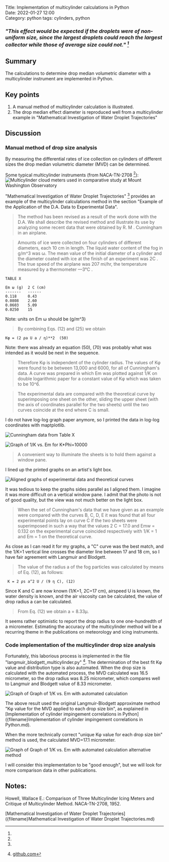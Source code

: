 Title: Implementation of multicylinder calculations in Python   
Date: 2022-01-27 12:00  
Category: python
tags: cylinders, python

### _"This effect would be expected if the droplets were of non-uniform size, since the largest droplets could reach the largest collector while those of average size could not." [^1]_  

## Summary  
The calculations to determine drop median volumetric diameter with a multicylinder instrument are implemented in Python. 

## Key points
1. A manual method of multicylinder calculation is illustrated.
2. The drop median effect diameter is reproduced well from a multicylinder example in "Mathematical Investigation of Water Droplet Trajectories"

## Discussion

### Manual method of drop size analysis

By measuring the differential rates of ice collection on cylinders of different sizes the drop median volumetric diameter (MVD) can be determined. 

Some typical multicylinder instruments (from NACA-TN-2708 [^1]):
![Multicylinder cloud meters used in comparative study at
Mount Washington Observatory](images/naca-tn-2708/figure_1.png)

"Mathematical Investigation of Water Droplet Trajectories" [^2] provides an example of the multicylinder calculations method in 
the section "Example of the Application of the D.A. Data to Experimental Data".

> The method has been revised as a result of the work done with the D.A.
We shall describe the revised method and illustrate its use by analyzing some
recent data that were obtained by R. M . Cunningham in an airplane.

> Amounts of ice were collected on four cylinders of different diameters,
each 10 cm in length. The liquid water content of the fog in g/m^3 was ω.
The mean value of the initial diameter of a cylinder and the diameter coated
with ice at the finish of an experiment was 2C . The true speed of the airplane
was 207 mi/hr, the temperature measured by a thermometer —3°C .

    TABLE X
    
    Em ω (g)  2 C (cm)
    -------   ------
    0.118     0.43
    0.0808    2.60
    0.0603    5.09
    0.0250    15
    
Note: units on Em ω should be (g/m^3)


> By combining Eqs. (12) and (25) we obtain  

    Κφ = (2 ρa U a / η)**2  (50)  
      
Note: there was already an equation (50), (70) was probably what was intended as it would be next in the sequence.

> Therefore Κφ is independent of the cylinder radius. The values of Κφ were
found to be between 13,000 and 6000, for all of Cunningham's data.
A curve was prepared in which Em was plotted against 1/K on double logarithmic 
paper for a constant value of Κφ which was taken to be 10^6.

>The experimental data are compared with the theoretical curve by superimposing one
sheet on the other, sliding the upper sheet (with the axis of coordinates parallel
for the two sheets) until the two curves coincide at the end where C is small.

I do not have log-log graph paper anymore, so I printed the data in log-log coordinates with maptplotlib. 

![Cunningham data from Table X](images/cunningham_data/Cunningham_data.png)

![Graph of 1/K vs. Em for K*Phi=10000](images/cunningham_data/k_phi_10000.png)

> A convenient way to illuminate the sheets is to hold them against a window
pane.

I lined up the printed graphs on an artist's light box.

![Aligned graphs of experimental data and theoretical curves](images/cunningham_data/cunningham_cropped.png)

It was tedious to keep the graphs sides parallel as I aligned them. 
I imagine it was more difficult on a vertical window pane. 
I admit that the photo is not of good quality, but the view was not much better on the light box.

> When the set of Cunningham's data that we
have given as an example were compared with the curves B, C, D, Ε it was
found that all four experimental points lay on curve C if the two sheets
were superimposed in such a way that the values 2 C = 17.0 and Emw = 0.132
on the experimental curve coincided respectively with 1/K = 1 and Em = 1
on the theoretical curve.

As close as I can read it for my graphs, a "C" curve was the best match, 
and the 1/K=1 vertical line crosses the diameter line between 17 and 18 cm,
so I have fair agreement with Langmuir and Blodgett.

> The value of the radius a of the fog particles was calculated by means of
Eq. (12), as follows:

     Κ = 2 ρs a^2 U / (9 η C), (12)  

Since K and C are now known (1/K=1, 2C=17 cm), airspeed U is known, the water density is known, 
and the air viscosity can be calculated, the value of drop radius a can be calculated.

> From Eq. (12) we obtain a = 8.33μ.

It seems rather optimistic to report the drop radius to one one-hundredth of a micrometer. 
Estimating the accuracy of the multicylinder method will be a recurring theme in the publications on meteorology and icing instruments. 

### Code implementation of the multicylinder drop size analysis

Fortunately, this laborious process is implemented in the file "langmuir_blodgett_multicylinder.py" [^3]. 
The determination of the best fit Κφ value and distribution type is also automated. 
When the drop size is calculated with the automated process, the MVD calculated was 16.5 micrometer, 
so the drop radius was 8.25 micrometer, which compares well to Langmuir and Blodgett value of 8.33 micrometer.

![Graph of Graph of 1/K vs. Em with automated calculation](images/cunningham_data/Calculation_with_k_phi_constant_for_each_drop_size_bin.png)

The above result used the original Langmuir-Blodgett approximate method "Κφ value for the MVD applied to each drop size bin", 
as explained in [Implementation of cylinder impingement correlations in Python]({filename}Implementation of cylinder impingement correlations in Python.md). 

When the more technically correct "unique Κφ value for each drop size bin" method is used, the calculated MVD=17.1 micrometer.

![Graph of Graph of 1/K vs. Em with automated calculation alternative method](images/cunningham_data/Calculation_with_k_phi_unique_for_each_drop_size_bin.png)

I will consider this implementation to be "good enough", but we will look for more comparison data in other publications.

## Notes:
[^1]: 
Howell, Wallace E.: Comparison of Three Multicylinder Icing Meters and Critique of Multicylinder Method. NACA-TN-2708, 1952.  
[^2]:  
[Mathematical Investigation of Water Droplet Trajectories]({filename}Mathematical Investigation of Water Droplet Trajectories.md)
[^3]: [github.com](https://github.com/icinganalysis/icinganalysis.github.io)  
